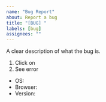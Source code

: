```yaml
---
name: "Bug Report"
about: Report a bug
title: "[BUG] "
labels: [bug]
assignees: ""
---
```



A clear description of what the bug is.

1. Click on 
2. See error

- OS:
- Browser:
- Version:




